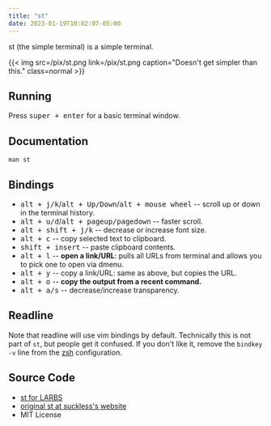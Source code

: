 ```yaml
---
title: "st"
date: 2023-01-19T10:02:07-05:00
---
```


st (the simple terminal) is a simple terminal.

{{< img src=/pix/st.png link=/pix/st.png caption="Doesn't get simpler than this." class=normal >}}

## Running

Press <kbd>super + enter</kbd> for a basic terminal window.

## Documentation

`man st`

## Bindings

- <kbd>alt + j/k</kbd>/<kbd>alt + Up/Down</kbd>/<kbd>alt + mouse wheel</kbd> -- scroll up or down in the terminal history.
- <kbd>alt + u/d</kbd>/<kbd>alt + pageup/pagedown</kbd> -- faster scroll.
- <kbd>alt + shift + j/k</kbd> -- decrease or increase font size.
- <kbd>alt + c</kbd> -- copy selected text to clipboard.
- <kbd>shift + insert</kbd> -- paste clipboard contents.
- <kbd>alt + l</kbd> -- **open a link/URL**: pulls all URLs from terminal and allows you to pick one to open via dmenu.
- <kbd>alt + y</kbd> -- copy a link/URL: same as above, but copies the URL.
- <kbd>alt + o</kbd> -- **copy the output from a recent command.**
- <kbd>alt + a/s</kbd> -- decrease/increase transparency.

## Readline

Note that readline will use vim bindings by default.
Technically this is not part of `st`, but people get it confused.
If you don't like it, remove the `bindkey -v` line from the [zsh](/zsh) configuration.

## Source Code

- [st for LARBS](https://github.com/lukesmithxyz/st)
- [original st at suckless's website](https://st.suckless.org)
- MIT License
